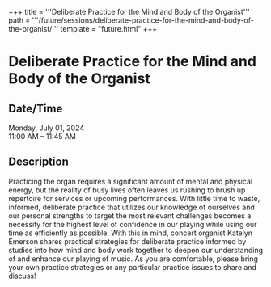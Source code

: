 +++
title = '''Deliberate Practice for the Mind and Body of the Organist'''
path = '''/future/sessions/deliberate-practice-for-the-mind-and-body-of-the-organist/'''
template = "future.html"
+++

<h1>Deliberate Practice for the Mind and Body of the Organist</h1>

<h2>Date/Time</h2>
<p>Monday, July 01, 2024<br>
11:00 AM – 11:45 AM</p>
<h2>Description</h2>

Practicing the organ requires a significant amount of mental and physical energy, but the reality of busy lives often leaves us rushing to brush up repertoire for services or upcoming performances. With little time to waste, informed, deliberate practice that utilizes our knowledge of ourselves and our personal strengths to target the most relevant challenges becomes a necessity for the highest level of confidence in our playing while using our time as efficiently as possible. With this in mind, concert organist Katelyn Emerson shares practical strategies for deliberate practice informed by studies into how mind and body work together to deepen our understanding of and enhance our playing of music. As you are comfortable, please bring your own practice strategies or any particular practice issues to share and discuss!



